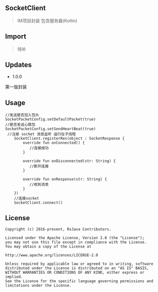 ## SocketClient
>IM项目封装 包含服务器(Kotlin)

## Import
>待补

## Updates
- 1.0.0 

 第一版封装
## Usage

	//发送是否加入包头
	SocketPacketConfig.setDefaultPacket(true)
	//是否发送心跳包
	SocketPacketConfig.setSendHeartBeat(true)
	 //注册 socket 消息监听 运行在子线程
        SocketClient.registerRes(object : SocketResponse {
            override fun onConnected() {
               //连接成功
            }

            override fun onDisconnected(str: String) {
               //断开连接 
            }

            override fun onResponse(str: String) {
               //收到消息
            }
        })
        //连接socket
        SocketClient.connect()
	
## License
	Copyright (c) 2016-present, RxJava Contributors.
	
	Licensed under the Apache License, Version 2.0 (the "License");
	you may not use this file except in compliance with the License.
	You may obtain a copy of the License at
	
	http://www.apache.org/licenses/LICENSE-2.0
	
	Unless required by applicable law or agreed to in writing, software
	distributed under the License is distributed on an "AS IS" BASIS,
	WITHOUT WARRANTIES OR CONDITIONS OF ANY KIND, either express or implied.
	See the License for the specific language governing permissions and
	limitations under the License.
